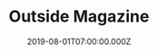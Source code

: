 ---
collection_archive: true
collection_awards: []
collection_category:
  - Sports + Athletes
  - Editorial
  - Portraits
  - Environments
  - Travel
  - Reportage
  - Color
  - Uniquely American
collection_content: >-
  For the latest issue of _Outside Magazine_, I photographed travel, nature,
  conservation, and science writer David Quammen. Quammen’s 200+ editorial works
  have appeared in _National Geographic_, _Harper’s_, _The Atlantic_, _Rolling
  Stone_, _The New York Times_, and for 15 years penned a monthly column
  “Natural Acts” for _Outside Magazine_. We met up last fall for a round of golf
  while he was researching for his 16 book.


  “Golf is a concept, like death, seldom contemplated by the young” DQ opens
  with. Here Quammen touches on the beauty and merit of the game, the obvious
  irony of an environmentalist taking to the links, the history of golf courses
  in the landscape, and the lengths that contemporary courses are taking to be
  environmentally mindful.


  On the course we talked about game 7 of the 2019 World Series, our shared love
  for golf, Bozeman winters, mutual friends at _National Geographic_, both
  growing up in the Midwest, and my anxieties of what I may see in my lifetime
  due to climate change. A version of those anxieties are on display today as we
  navigate a new world and reality. Quammen also specializes in research on
  animal to human disease transmission and the author of _Spillover: Animal
  Infections and the Next Human Pandemic_, _Ebola: The Natural and Human History
  of a Deadly Virus_, and is currently offering his insights on COVID-19 to
  _NPR_, _Orion_, _The New York Times_, _The Hill_, and _Scientific American_.
collection_cover: https://d1sf55qlb7p6hz.cloudfront.net/dq-outside-3.jpg
collection_cover_mobile: https://d1sf55qlb7p6hz.cloudfront.net/verticalcovers-30.jpg
collection_description: >-
  For the latest issue of _Outside Magazine_, I photographed travel, nature,
  conservation, and science writer David Quammen.


  “Golf is a concept, like death, seldom contemplated by the young” DQ opens
  with. Here Quammen touches on the beauty and merit of the game, the obvious
  irony of an environmentalist taking to the links, the history of golf courses
  in the landscape, and the lengths that contemporary courses are taking to be
  environmentally mindful.
collection_exhibition: []
collection_filter: Commissioned + Stock
collection_hidden: false
collection_meta: Golf At Last An Apologia by David Quammen
collection_press: []
collection_preview:
  - https://d1sf55qlb7p6hz.cloudfront.net/dq_covers-1.jpg
  - https://d1sf55qlb7p6hz.cloudfront.net/dq_covers-2.jpg
  - https://d1sf55qlb7p6hz.cloudfront.net/dq_covers-3.jpg
  - https://d1sf55qlb7p6hz.cloudfront.net/dq_covers-4.jpg
cover_image: https://d1sf55qlb7p6hz.cloudfront.net/social-39.jpg
date: 2019-08-01T07:00:00.000Z
layout: blocks
logo: 
navigation_theme: white
page: /collections/outside-dq
px_extra: true
slug: outside-magazine-dq
theme_color: CFDDE5
theme_color_all_works: 9BFFA2
title: Outside Magazine
seo:
  meta_description: >-
    West Coast Commercial Photographer Jesse Rieser photographs David Quammen
    for Outside Magazine while playing a round of golf. 
  meta_title: David Quammen for "Outside"by Photographer Jesse Rieser
collection_blocks:
  - _bookshop_name: collections/media-row-start
    row_alignment: between
  - _bookshop_name: collections/media-element
    align_x: start
    block: media-element
    color: F6F4EB
    image: https://d1sf55qlb7p6hz.cloudfront.net/dq-outside-1.jpg
    margin_left: 10
    margin_right: 
    margin_y: 100
    width: 66
  - _bookshop_name: collections/media-row
    row_alignment: between
  - _bookshop_name: collections/media-element
    align_x: start
    block: media-element
    color: FDE1DA
    image: https://d1sf55qlb7p6hz.cloudfront.net/dq-outside-3.jpg
    margin_left: 10%
    margin_right: 
    margin_y: 600
    width: 33
  - _bookshop_name: collections/media-element
    align_x: start
    block: media-element
    color: E2ECD5
    image: https://d1sf55qlb7p6hz.cloudfront.net/dq-outside-2.jpg
    margin_left: 
    margin_right: 5%
    margin_y: 100
    width: 40
  - _bookshop_name: collections/media-row
    row_alignment: between
  - _bookshop_name: collections/media-element
    align_x: start
    block: media-element
    color: FFE5D1
    image: https://d1sf55qlb7p6hz.cloudfront.net/dq-outside-4.jpg
    margin_left: 20%
    margin_y: 100
    width: 50
  - _bookshop_name: collections/media-row
    row_alignment: between
  - _bookshop_name: collections/media-element
    align_x: start
    block: media-element
    color: E7EBC7
    image: https://d1sf55qlb7p6hz.cloudfront.net/dq-outside-5.jpg
    margin_left: 10
    margin_right: 
    margin_y: 100
    width: 30
  - _bookshop_name: collections/media-element
    align_x: start
    block: media-element
    color: E0EAEF
    image: https://d1sf55qlb7p6hz.cloudfront.net/dq-outside-6.jpg
    margin_right: 20
    margin_y: 300
    width: 33
  - _bookshop_name: collections/media-row
    row_alignment: between
  - _bookshop_name: collections/media-element
    align_x: start
    block: media-element
    color: F1E3E4
    image: https://d1sf55qlb7p6hz.cloudfront.net/dq-outside-7.jpg
    margin_left: 20
    margin_right: 
    margin_y: 100
    width: 40
  - _bookshop_name: collections/media-row
    row_alignment: between
  - _bookshop_name: collections/media-element
    align_x: start
    block: media-element
    color: EAE2D6
    image: https://d1sf55qlb7p6hz.cloudfront.net/dq-outside-8.jpg
    margin_left: 30
    margin_right: 
    margin_y: 100
    width: 60
---